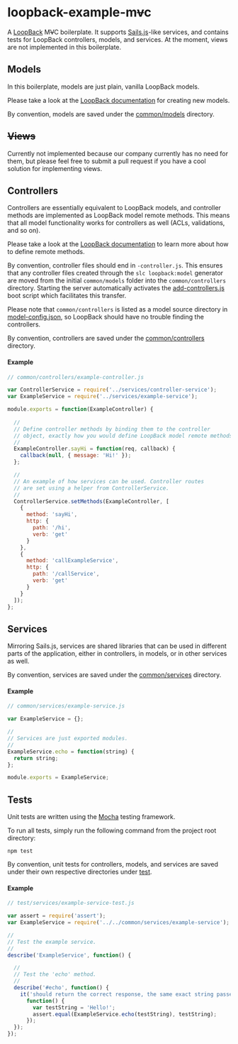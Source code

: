 loopback-example-m~~v~~c
===

A [LoopBack](http://loopback.io/) M~~V~~C boilerplate. It supports [Sails.js](https://github.com/balderdashy/sails)-like services, and contains tests for LoopBack controllers, models, and services. At the moment, views are not implemented in this boilerplate.

## Models

In this boilerplate, models are just plain, vanilla LoopBack models. 

Please take a look at the [LoopBack documentation](http://docs.strongloop.com/display/public/LB/Creating+models) for creating new models.

By convention, models are saved under the [common/models](common/models) directory.

## ~~Views~~

Currently not implemented because our company currently has no need for them, but please feel free to submit a pull request if you have a cool solution for implementing views.

## Controllers

Controllers are essentially equivalent to LoopBack models, and controller methods are implemented as LoopBack model remote methods. This means that all model functionality works for controllers as well (ACLs, validations, and so on).

Please take a look at the [LoopBack documentation](http://docs.strongloop.com/display/public/LB/Remote+methods) to learn more about how to define remote methods.

By convention, controller files should end in `-controller.js`. This ensures that any controller files created through the `slc loopback:model` generator are moved from the initial `common/models` folder into the `common/controllers` directory. Starting the server automatically activates the [add-controllers.js](server/boot/add-controllers.js) boot script which facilitates this transfer.

Please note that `common/controllers` is listed as a model source directory in [model-config.json](server/model-config.json), so LoopBack should have no trouble finding the controllers.

By convention, controllers are saved under the [common/controllers](common/controllers) directory.

#### Example 
```javascript
// common/controllers/example-controller.js

var ControllerService = require('../services/controller-service');
var ExampleService = require('../services/example-service');

module.exports = function(ExampleController) {
  
  //
  // Define controller methods by binding them to the controller 
  // object, exactly how you would define LoopBack model remote methods.
  //
  ExampleController.sayHi = function(req, callback) {
    callback(null, { message: 'Hi!' });
  };

  //
  // An example of how services can be used. Controller routes 
  // are set using a helper from ControllerService.
  //
  ControllerService.setMethods(ExampleController, [
    {
      method: 'sayHi',
      http: {
        path: '/hi',
        verb: 'get'
      }  
    },
    {
      method: 'callExampleService',
      http: {
        path: '/callService',
        verb: 'get'
      }  
    }
  ]);
};
```

## Services

Mirroring Sails.js, services are shared libraries that can be used in different parts of the application, either in controllers, in models, or in other services as well.

By convention, services are saved under the [common/services](common/services) directory.

#### Example
```javascript
// common/services/example-service.js

var ExampleService = {};

//
// Services are just exported modules.
//
ExampleService.echo = function(string) {
  return string;
};

module.exports = ExampleService;
```

## Tests

Unit tests are written using the [Mocha](http://mochajs.org) testing framework.

To run all tests, simply run the following command from the project root directory:

````
npm test
````

By convention, unit tests for controllers, models, and services are saved under their own respective directories under [test](test).

#### Example
```javascript
// test/services/example-service-test.js

var assert = require('assert');
var ExampleService = require('../../common/services/example-service');

//
// Test the example service.
//
describe('ExampleService', function() {

  //
  // Test the 'echo' method.
  //
  describe('#echo', function() {
    it('should return the correct response, the same exact string passed in', 
      function() {
        var testString = 'Hello!';
        assert.equal(ExampleService.echo(testString), testString);
      });
  });
});
```